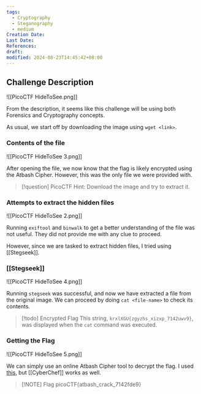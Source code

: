 ```yaml
---
tags:
  - Cryptography
  - Steganography
  - medium
Creation Date: 
Last Date: 
References: 
draft: 
modified: 2024-08-23T14:45:42+08:00
---
```

## Challenge Description

![[PicoCTF HideToSee.png]]

From the description, it seems like this challenge will be using both Forensics and Cryptography concepts. 

As usual, we start off by downloading the image using `wget <link>`.

### Contents of the file

![[PicoCTF HideToSee 3.png]]

After opening the file, we now know that the flag is likely encrypted using the Atbash Cipher. However, this was the only file we were provided with. 

>[!question] PicoCTF Hint: Download the image and try to extract it.

### Attempts to extract the hidden files
![[PicoCTF HideToSee 2.png]]

Running `exiftool` and `binwalk` to get a better understanding of the file was not useful. They did not provide me with any clue to proceed. 

However, since we are tasked to extract hidden files, I tried using [[Stegseek]].

### [[Stegseek]]
![[PicoCTF HideToSee 4.png]]

Running `stegseek` was successful, and now we have extracted a file from the original image. We can proceed by doing `cat <file-name>` to check its contents. 

>[!todo] Encrypted Flag
>This string, `krxlXGU{zgyzhs_xizxp_7142uwv9}`, was displayed when the `cat` command was executed.

### Getting the Flag
![[PicoCTF HideToSee 5.png]]

We can simply use an online Atbash Cipher tool to decrypt the flag. I used [this](https://www.boxentriq.com/code-breaking/atbash-cipher), but [[CyberChef]] works as well. 

> [!NOTE] Flag
>picoCTF{atbash_crack_7142fde9}